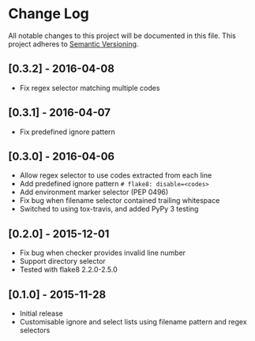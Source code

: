 # Change Log
All notable changes to this project will be documented in this file.
This project adheres to [Semantic Versioning](http://semver.org/).

## [0.3.2] - 2016-04-08
- Fix regex selector matching multiple codes

## [0.3.1] - 2016-04-07
- Fix predefined ignore pattern

## [0.3.0] - 2016-04-06
- Allow regex selector to use codes extracted from each line
- Add predefined ignore pattern `# flake8: disable=<codes>`
- Add environment marker selector (PEP 0496)
- Fix bug when filename selector contained trailing whitespace
- Switched to using tox-travis, and added PyPy 3 testing

## [0.2.0] - 2015-12-01
- Fix bug when checker provides invalid line number
- Support directory selector
- Tested with flake8 2.2.0-2.5.0

## [0.1.0] - 2015-11-28
- Initial release
- Customisable ignore and select lists using filename pattern and regex selectors
